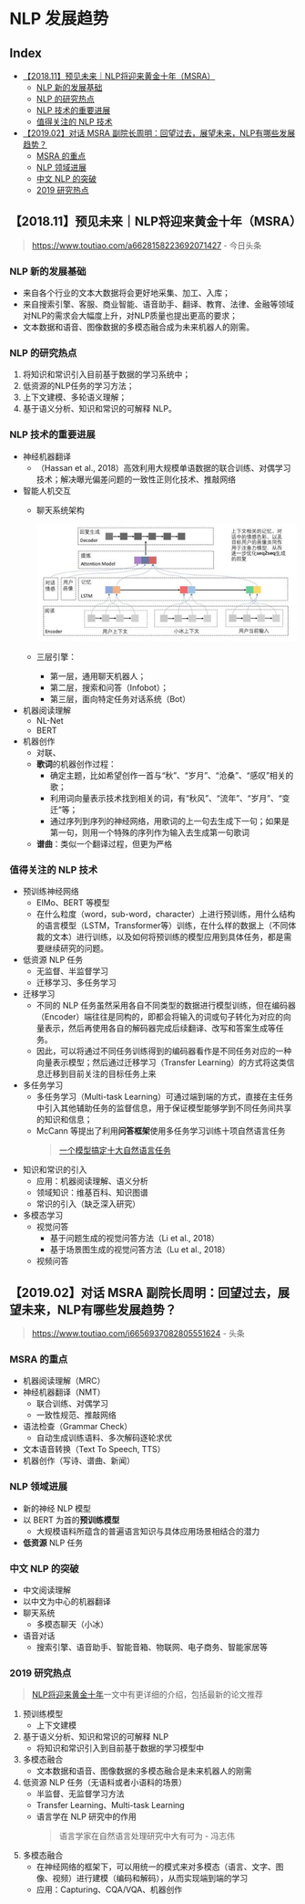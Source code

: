 NLP 发展趋势
===

Index
---
<!-- TOC -->

- [【2018.11】预见未来｜NLP将迎来黄金十年（MSRA）](#201811预见未来｜nlp将迎来黄金十年msra)
    - [NLP 新的发展基础](#nlp-新的发展基础)
    - [NLP 的研究热点](#nlp-的研究热点)
    - [NLP 技术的重要进展](#nlp-技术的重要进展)
    - [值得关注的 NLP 技术](#值得关注的-nlp-技术)
- [【2019.02】对话 MSRA 副院长周明：回望过去，展望未来，NLP有哪些发展趋势？](#201902对话-msra-副院长周明回望过去展望未来nlp有哪些发展趋势)
    - [MSRA 的重点](#msra-的重点)
    - [NLP 领域进展](#nlp-领域进展)
    - [中文 NLP 的突破](#中文-nlp-的突破)
    - [2019 研究热点](#2019-研究热点)

<!-- /TOC -->


## 【2018.11】预见未来｜NLP将迎来黄金十年（MSRA）
> https://www.toutiao.com/a6628158223692071427 - 今日头条

### NLP 新的发展基础
- 来自各个行业的文本大数据将会更好地采集、加工、入库；
- 来自搜索引擎、客服、商业智能、语音助手、翻译、教育、法律、金融等领域对NLP的需求会大幅度上升，对NLP质量也提出更高的要求；
- 文本数据和语音、图像数据的多模态融合成为未来机器人的刚需。

### NLP 的研究热点
1. 将知识和常识引入目前基于数据的学习系统中；
1. 低资源的NLP任务的学习方法；
1. 上下文建模、多轮语义理解；
1. 基于语义分析、知识和常识的可解释 NLP。

### NLP 技术的重要进展
- 神经机器翻译
    - （Hassan et al., 2018）高效利用大规模单语数据的联合训练、对偶学习技术；解决曝光偏差问题的一致性正则化技术、推敲网络
- 智能人机交互
    - 聊天系统架构

        <div align="center"><img src="../_assets/TIM截图20190212145247.png" height="" /></div>

    - 三层引擎：
        - 第一层，通用聊天机器人；
        - 第二层，搜索和问答（Infobot）；
        - 第三层，面向特定任务对话系统（Bot）
- 机器阅读理解
    - NL-Net
    - BERT
- 机器创作
    - 对联、
    - **歌词**的机器创作过程：
        - 确定主题，比如希望创作一首与“秋”、“岁月”、“沧桑”、“感叹”相关的歌；
        - 利用词向量表示技术找到相关的词，有“秋风”、“流年”、“岁月”、“变迁”等；
        - 通过序列到序列的神经网络，用歌词的上一句去生成下一句；如果是第一句，则用一个特殊的序列作为输入去生成第一句歌词
    - **谱曲**：类似一个翻译过程，但更为严格

### 值得关注的 NLP 技术
- 预训练神经网络
    - ElMo、BERT 等模型
    - 在什么粒度（word，sub-word，character）上进行预训练，用什么结构的语言模型（LSTM，Transformer等）训练，在什么样的数据上（不同体裁的文本）进行训练，以及如何将预训练的模型应用到具体任务，都是需要继续研究的问题。
- 低资源 NLP 任务
    - 无监督、半监督学习
    - 迁移学习、多任务学习
- 迁移学习
    - 不同的 NLP 任务虽然采用各自不同类型的数据进行模型训练，但在编码器（Encoder）端往往是同构的，即都会将输入的词或句子转化为对应的向量表示，然后再使用各自的解码器完成后续翻译、改写和答案生成等任务。
    - 因此，可以将通过不同任务训练得到的编码器看作是不同任务对应的一种向量表示模型；然后通过迁移学习（Transfer Learning）的方式将这类信息迁移到目前关注的目标任务上来
- 多任务学习
    - 多任务学习（Multi-task Learning）可通过端到端的方式，直接在主任务中引入其他辅助任务的监督信息，用于保证模型能够学到不同任务间共享的知识和信息；
    - McCann 等提出了利用**问答框架**使用多任务学习训练十项自然语言任务
        > [一个模型搞定十大自然语言任务](https://www.toutiao.com/a6569393480089469454)
- 知识和常识的引入
    - 应用：机器阅读理解、语义分析
    - 领域知识：维基百科、知识图谱
    - 常识的引入（缺乏深入研究）
- 多模态学习
    - 视觉问答
        - 基于问题生成的视觉问答方法（Li et al., 2018）
        - 基于场景图生成的视觉问答方法（Lu et al., 2018）
    - 视频问答


## 【2019.02】对话 MSRA 副院长周明：回望过去，展望未来，NLP有哪些发展趋势？
> https://www.toutiao.com/i6656937082805551624 - 头条

### MSRA 的重点
- 机器阅读理解（MRC）
- 神经机器翻译（NMT）
    - 联合训练、对偶学习
    - 一致性规范、推敲网络
- 语法检查（Grammar Check）
    - 自动生成训练语料、多次解码逐轮求优
- 文本语音转换（Text To Speech, TTS）
- 机器创作（写诗、谱曲、新闻）

### NLP 领域进展
- 新的神经 NLP 模型
- 以 BERT 为首的**预训练模型**
    - 大规模语料所蕴含的普遍语言知识与具体应用场景相结合的潜力
- **低资源** NLP 任务

### 中文 NLP 的突破
- 中文阅读理解
- 以中文为中心的机器翻译
- 聊天系统
    - 多模态聊天（小冰）
- 语音对话
    - 搜索引擎、语音助手、智能音箱、物联网、电子商务、智能家居等

### 2019 研究热点
> [NLP将迎来黄金十年](#2019预见未来｜nlp将迎来黄金十年)一文中有更详细的介绍，包括最新的论文推荐
1. 预训练模型
    - 上下文建模
1. 基于语义分析、知识和常识的可解释 NLP
    - 将知识和常识引入到目前基于数据的学习模型中
1. 多模态融合
    - 文本数据和语音、图像数据的多模态融合是未来机器人的刚需
1. 低资源 NLP 任务（无语料或者小语料的场景）
    - 半监督、无监督学习方法
    - Transfer Learning、Multi-task Learning
    - 语言学在 NLP 研究中的作用
        > 语言学家在自然语言处理研究中大有可为 - 冯志伟
1. 多模态融合
    - 在神经网络的框架下，可以用统一的模式来对多模态（语言、文字、图像、视频）进行建模（编码和解码），从而实现端到端的学习
    - 应用：Capturing、CQA/VQA、机器创作


